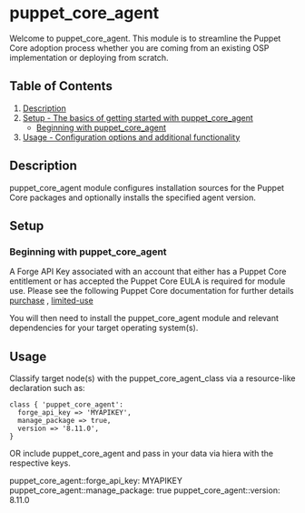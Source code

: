 # puppet_core_agent

Welcome to puppet_core_agent. This module is to streamline the Puppet Core adoption process whether you are coming from an existing OSP implementation or deploying from scratch.

## Table of Contents

1. [Description](#description)
1. [Setup - The basics of getting started with puppet_core_agent](#setup)
    * [Beginning with puppet_core_agent](#beginning-with-puppet_core_agent)
1. [Usage - Configuration options and additional functionality](#usage)

## Description

puppet_core_agent module configures installation sources for the Puppet Core packages and optionally installs the specified agent version.

## Setup


### Beginning with puppet_core_agent

A Forge API Key associated with an account that either has a Puppet Core entitlement or has accepted the Puppet Core EULA is required for module use. Please see the following Puppet Core documentation for further details [purchase](https://www.puppet.com/docs/puppet/8/system_requirements#plan_requirements) , [limited-use](https://www.puppet.com/docs/puppet/8/system_requirements#access_core_for_test_dev)

You will then need to install the puppet_core_agent module and relevant dependencies for your target operating system(s).


## Usage

Classify target node(s) with the puppet_core_agent_class via a resource-like declaration such as:

```
class { 'puppet_core_agent':
  forge_api_key => 'MYAPIKEY',
  manage_package => true,
  version => '8.11.0',
}
```

OR include puppet_core_agent and pass in your data via hiera with the respective keys.

puppet_core_agent::forge_api_key: MYAPIKEY
puppet_core_agent::manage_package: true
puppet_core_agent::version: 8.11.0

